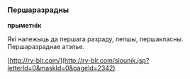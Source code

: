 ### Першаразрадны
**прыметнік**

Які належыць да першага разраду, лепшы, першакласны. Першаразраднае атэлье.

<a rel="author">[http://rv-blr.com/](http://rv-blr.com/slounik.jsp?letterId=0&maskId=0&pageId=2342)</a>

